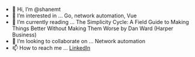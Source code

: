 - 👋 Hi, I’m @shanemt
- 👀 I’m interested in ... Go, network automation, Vue
- 🌱 I’m currently reading ... The Simplicity Cycle: A Field Guide to Making Things Better Without Making Them Worse by Dan Ward (Harper Business)
- 💞️ I’m looking to collaborate on ... Network automation
- 📫 How to reach me ... [LinkedIn](https://www.linkedin.com/in/shanemountain/)

<!---
shanemt/shanemt is a ✨ special ✨ repository because its `README.md` (this file) appears on your GitHub profile.
You can click the Preview link to take a look at your changes.
--->
